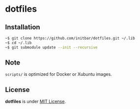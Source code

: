 # dotfiles

## Installation

```bash
~$ git clone https://github.com/initbar/dotfiles.git ~/.lib
~$ cd ~/.lib
~$ git submodule update --init --recursive
```

## Note

`scripts/` is optimized for Docker or Xubuntu images.

## License

**dotfiles** is under [MIT License](./LICENSE.md).
